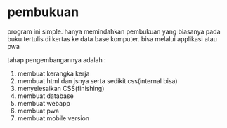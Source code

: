 # pembukuan

program ini simple. hanya memindahkan pembukuan yang biasanya pada buku tertulis di kertas ke data base komputer. bisa melalui applikasi atau pwa

tahap pengembangannya adalah :
1. membuat kerangka kerja
2. membuat html dan jsnya serta sedikit css(internal bisa)
3. menyelesaikan CSS(finishing)
4. membuat database
5. membuat webapp
6. membuat pwa
7. membuat mobile version

